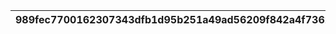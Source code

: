 |989fec7700162307343dfb1d95b251a49ad56209f842a4f7362388de39af907b|a0dbf2eec070ac662c4d465ff64e504d081298398fd431173d17e28cea764c8c|c07e0ceaaabc10dd8ffbe469a9275c68b6519e669c0324beaac1176334ed3836|e9bf0530cc2935262d30f5803370fb2b049e09717f32759cd30aed4d60a90a74|e5cdbdb2e054d55a8fc0604ddf96e64e0e926fd6fc874d0b22fb0ba0797286bc|1cccc9197306b022386bcd499cb4bb33b26ad8077d5fb394d16e4d9e66bcad89|dd5b4cf68e1c70a47fd5290ed98fce6c04adc883f851338eda40f3004639ba03|f7c67802145a2f02cf7967e1965b5ed98ec82020bf576167660a628f4e895e6f|2e6630fe2a65b4369e99d6831391d87a5fcf5ac4e2ae6a3dab5d98eef3893de3|636c1de57ecebab737e2574f6a1d263d16c55cfc3cc59f34a7ad940cf2298175|
| --- | --- | --- | --- | --- | --- | --- | --- | --- | --- |
